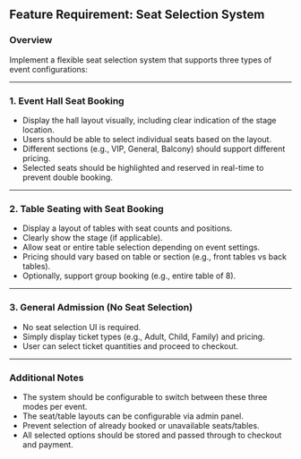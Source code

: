 ## Feature Requirement: Seat Selection System

### Overview
Implement a flexible seat selection system that supports three types of event configurations:

---

### 1. Event Hall Seat Booking

- Display the hall layout visually, including clear indication of the stage location.
- Users should be able to select individual seats based on the layout.
- Different sections (e.g., VIP, General, Balcony) should support different pricing.
- Selected seats should be highlighted and reserved in real-time to prevent double booking.

---

### 2. Table Seating with Seat Booking

- Display a layout of tables with seat counts and positions.
- Clearly show the stage (if applicable).
- Allow seat or entire table selection depending on event settings.
- Pricing should vary based on table or section (e.g., front tables vs back tables).
- Optionally, support group booking (e.g., entire table of 8).

---

### 3. General Admission (No Seat Selection)

- No seat selection UI is required.
- Simply display ticket types (e.g., Adult, Child, Family) and pricing.
- User can select ticket quantities and proceed to checkout.

---

### Additional Notes

- The system should be configurable to switch between these three modes per event.
- The seat/table layouts can be configurable via admin panel.
- Prevent selection of already booked or unavailable seats/tables.
- All selected options should be stored and passed through to checkout and payment.

